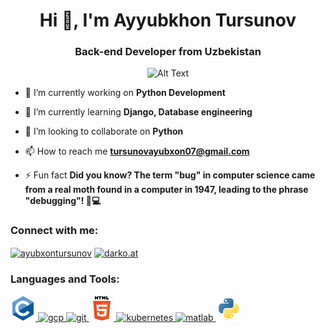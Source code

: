 <h1 align="center">Hi 👋, I'm Ayyubkhon Tursunov</h1>
<h3 align="center">Back-end Developer from Uzbekistan</h3>

<p align="center">
  <img src="https://cdn.dribbble.com/users/1292677/screenshots/6139167/avento.gif" alt="Alt Text" width="700" height="auto">
</p>


- 🔭 I’m currently working on **Python Development**

- 🌱 I’m currently learning **Django, Database engineering**

- 👯 I’m looking to collaborate on **Python**

- 📫 How to reach me **tursunovayubxon07@gmail.com**

- ⚡ Fun fact **Did you know? The term "bug" in computer science came from a real moth found in a computer in 1947, leading to the phrase "debugging"! 🐛💻**

<h3 align="left">Connect with me:</h3>
<p align="left">
<a href="https://linkedin.com/in/ayubxontursunov" target="blank"><img align="center" src="https://raw.githubusercontent.com/rahuldkjain/github-profile-readme-generator/master/src/images/icons/Social/linked-in-alt.svg" alt="ayubxontursunov" height="30" width="40" /></a>
<a href="https://instagram.com/darko.at" target="blank"><img align="center" src="https://raw.githubusercontent.com/rahuldkjain/github-profile-readme-generator/master/src/images/icons/Social/instagram.svg" alt="darko.at" height="30" width="40" /></a>
</p>

<h3 align="left">Languages and Tools:</h3>
<p align="left"> <a href="https://www.cprogramming.com/" target="_blank" rel="noreferrer"> <img src="https://raw.githubusercontent.com/devicons/devicon/master/icons/c/c-original.svg" alt="c" width="40" height="40"/> </a> <a href="https://cloud.google.com" target="_blank" rel="noreferrer"> <img src="https://www.vectorlogo.zone/logos/google_cloud/google_cloud-icon.svg" alt="gcp" width="40" height="40"/> </a> <a href="https://git-scm.com/" target="_blank" rel="noreferrer"> <img src="https://www.vectorlogo.zone/logos/git-scm/git-scm-icon.svg" alt="git" width="40" height="40"/> </a> <a href="https://www.w3.org/html/" target="_blank" rel="noreferrer"> <img src="https://raw.githubusercontent.com/devicons/devicon/master/icons/html5/html5-original-wordmark.svg" alt="html5" width="40" height="40"/> </a> <a href="https://kubernetes.io" target="_blank" rel="noreferrer"> <img src="https://www.vectorlogo.zone/logos/kubernetes/kubernetes-icon.svg" alt="kubernetes" width="40" height="40"/> </a> <a href="https://www.mathworks.com/" target="_blank" rel="noreferrer"> <img src="https://upload.wikimedia.org/wikipedia/commons/2/21/Matlab_Logo.png" alt="matlab" width="40" height="40"/> </a> <a href="https://www.python.org" target="_blank" rel="noreferrer"> <img src="https://raw.githubusercontent.com/devicons/devicon/master/icons/python/python-original.svg" alt="python" width="40" height="40"/> </a> </p>
